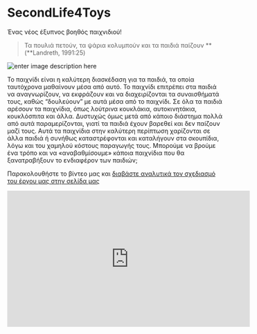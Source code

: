 # SecondLife4Toys

Ένας νέος έξυπνος βοηθός παιχνιδιού!

> Τα πουλιά πετούν, τα ψάρια κολυμπούν και τα παιδιά παίζουν  **(**Landreth, 1991:25)

![enter image description here](https://ppf.edu.gr/hackers/wp-content/uploads/2022/02/256387291_1046306816206856_7489017693466981142_n-e1637071776761-1024x568-1.jpg)

Το παιχνίδι είναι η καλύτερη διασκέδαση για τα παιδιά, τα οποία ταυτόχρονα μαθαίνουν μέσα από αυτό. Το παιχνίδι επιτρέπει στα παιδιά να αναγνωρίζουν, να εκφράζουν και να διαχειρίζονται τα συναισθήματά τους, καθώς “δουλεύουν” με αυτά μέσα από το παιχνίδι. Σε όλα τα παιδιά αρέσουν τα παιχνίδια, όπως λούτρινα κουκλάκια, αυτοκινητάκια, κουκλόσπιτα και άλλα. Δυστυχώς όμως μετά από κάποιο διάστημα πολλά από αυτά παραμερίζονται, γιατί τα παιδιά έχουν βαρεθεί και δεν παίζουν μαζί τους. Αυτά τα παιχνίδια στην καλύτερη περίπτωση χαρίζονται σε άλλα παιδιά ή συνήθως καταστρέφονται και καταλήγουν στα σκουπίδια, λόγω και του χαμηλού κόστους παραγωγής τους. Μπορούμε να βρούμε ένα τρόπο και να «αναβαθμίσουμε» κάποια παιχνίδια που θα ξανατραβήξουν το ενδιαφέρον των παιδιών;

Παρακολουθήστε το βίντεο μας και [διαβάστε αναλυτικά τον σχεδιασμό του έργου μας στην σελίδα μας](https://ppf.edu.gr/hackers/archives/3172)

<iframe width="560" height="315" src="https://www.youtube.com/embed/9825YmEfY_Y" title="YouTube video player" frameborder="0" allow="accelerometer; autoplay; clipboard-write; encrypted-media; gyroscope; picture-in-picture" allowfullscreen></iframe>
